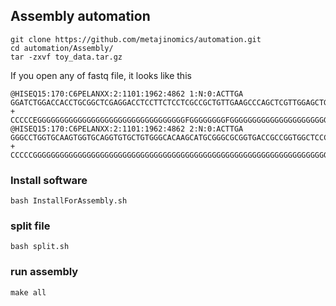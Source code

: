 ## Assembly automation

```
git clone https://github.com/metajinomics/automation.git
cd automation/Assembly/
tar -zxvf toy_data.tar.gz
```

If you open any of fastq file, it looks like this
```
@HISEQ15:170:C6PELANXX:2:1101:1962:4862 1:N:0:ACTTGA
GGATCTGGACCACCTGCGGCTCGAGGACCTCCTTCTCCTCGCCGCTGTTGAAGCCCAGCTCGTTGGAGCTGTTCTGGCCCCACATGAACAGGGAGCCACCGGCGGTCACCGCGCCCGCATGCTTGTGCCCACAGCACACCTGCACCACT
+
CCCCCEGGGGGGGGGGGGGGGGGGGGGGGGGGGGGGGGGFGGGGGGGGFGGGGGGGGGGGGGGGGGGGGGGGGGGCFGGGGFGGGGGGGGGGGGGGGGGEGGGGGGGGGGGGDGGGGGG>GGGGGGEDG6@DGGGGGGGGGDGDGGBGG
@HISEQ15:170:C6PELANXX:2:1101:1962:4862 2:N:0:ACTTGA
GGGCCTGGTGCAAGTGGTGCAGGTGTGCTGTGGGCACAAGCATGCGGGCGCGGTGACCGCCGGTGGCTCCCTGTTCATGTGGGGCCAGAACAGCTCCAACGAGCTGGGCTTCAACAGCGGCGAGGAGAAGGAGGTCCTCGAGCCGCAGGTG
+
CCCCCGGGGGGGGGGGGGGGGGGGGGGGGGGGGGGGGGGGGGGGGGGGGGGGGGGGGGGGGGGGGGGGGGGGGGGGGGGGGGGGGGGGGGGGGGGGGGGGGGGGGGGGGGEGGGGGGGGGGGDGGAGDGGGBGGDGGBGGGGGGGGGGGCE
```

### Install software
```
bash InstallForAssembly.sh
```

### split file
```
bash split.sh
```

### run assembly
```
make all
```
